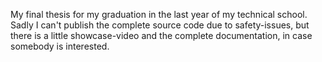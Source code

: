 My final thesis for my graduation in the last year of my technical school. Sadly I can't publish the complete source code due to safety-issues, but there
is a little showcase-video and the complete documentation, in case somebody is interested.
